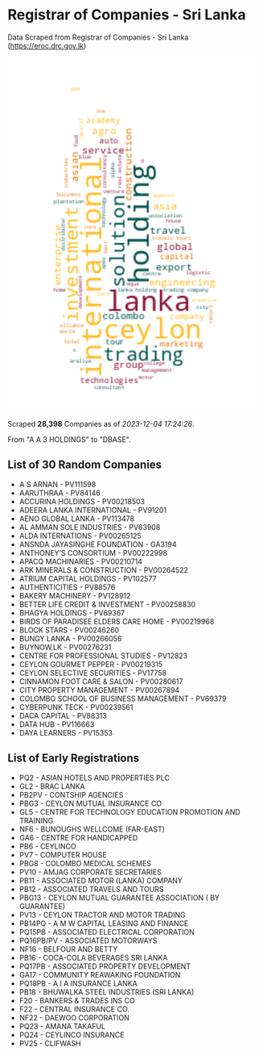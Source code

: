 # Registrar of Companies - Sri Lanka

Data Scraped from Registrar of Companies - Sri Lanka (https://eroc.drc.gov.lk)

![word-cloud](data/word_cloud.png)

Scraped **28,398** Companies as of *2023-12-04 17:24:26*.

From "A A 3 HOLDINGS" to "DBASE".


## List of 30 Random Companies

* A S ARNAN - PV111598
* AARUTHRAA - PV84146
* ACCURINA HOLDINGS - PV00218503
* ADEERA LANKA INTERNATIONAL - PV91201
* AENO GLOBAL LANKA - PV113478
* AL AMMAN SOLE INDUSTRIES - PV63908
* ALDA INTERNATIONS - PV00265125
* ANSNDA JAYASINGHE FOUNDATION - GA3194
* ANTHONEY’S CONSORTIUM - PV00222998
* APACQ MACHINARIES - PV00210714
* ARK MINERALS & CONSTRUCTION - PV00264522
* ATRIUM CAPITAL HOLDINGS - PV102577
* AUTHENTICITIES - PV88576
* BAKERY MACHINERY - PV128912
* BETTER LIFE CREDIT & INVESTMENT - PV00258830
* BHAGYA HOLDINGS - PV69367
* BIRDS OF PARADISEE ELDERS CARE HOME - PV00219968
* BLOCK STARS - PV00246260
* BUNGY LANKA - PV00266056
* BUYNOW.LK - PV00276231
* CENTRE FOR PROFESSIONAL STUDIES - PV12823
* CEYLON GOURMET PEPPER - PV00219315
* CEYLON SELECTIVE SECURITIES - PV17758
* CINNAMON FOOT CARE & SALON - PV00280617
* CITY PROPERTY MANAGEMENT - PV00267894
* COLOMBO SCHOOL OF BUSINESS MANAGEMENT - PV69379
* CYBERPUNK TECK - PV00239561
* DACA CAPITAL - PV88313
* DATA HUB - PV116663
* DAYA LEARNERS - PV15353

## List of Early Registrations

* PQ2 - ASIAN HOTELS AND PROPERTIES PLC 
* GL2 - BRAC LANKA 
* PB2PV - CONTSHIP AGENCIES 
* PBG3 - CEYLON MUTUAL INSURANCE CO 
* GL5 - CENTRE FOR TECHNOLOGY EDUCATION PROMOTION AND TRAINING 
* NF6 - BUNOUGHS WELLCOME (FAR-EAST) 
* GA6 - CENTRE FOR HANDICAPPED 
* PB6 - CEYLINCO 
* PV7 - COMPUTER HOUSE 
* PBG8 - COLOMBO MEDICAL SCHEMES 
* PV10 - AMJAG CORPORATE SECRETARIES 
* PB11 - ASSOCIATED MOTOR (LANKA) COMPANY 
* PB12 - ASSOCIATED TRAVELS AND TOURS 
* PBG13 - CEYLON MUTUAL GUARANTEE ASSOCIATION ( BY GUARANTEE) 
* PV13 - CEYLON TRACTOR AND MOTOR TRADING 
* PB14PQ - A M W CAPITAL LEASING AND FINANCE 
* PQ15PB - ASSOCIATED ELECTRICAL CORPORATION 
* PQ16PB/PV - ASSOCIATED MOTORWAYS 
* NF16 - BELFOUR AND BETTY 
* PB16 - COCA-COLA BEVERAGES SRI LANKA 
* PQ17PB - ASSOCIATED PROPERTY DEVELOPMENT 
* GA17 - COMMUNITY REAWAKING FOUNDATION 
* PQ18PB - A I A INSURANCE LANKA 
* PB18 - BHUWALKA STEEL INDUSTRIES (SRI LANKA) 
* F20 - BANKERS & TRADES INS CO 
* F22 - CENTRAL INSURANCE CO. 
* NF22 - DAEWOO CORPORATION 
* PQ23 - AMANA TAKAFUL 
* PQ24 - CEYLINCO INSURANCE 
* PV25 - CLIFWASH 